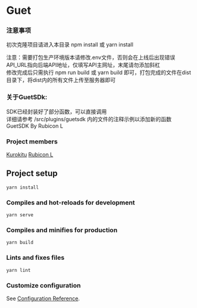 # Guet

### 注意事项
初次克隆项目请进入本目录 npm install 或 yarn install 
   
注意：需要打包生产环境版本请修改.env文件，否则会在上线后出现错误  
API_URL指向后端API地址，仅填写API主网址，末尾请勿添加斜杠  
修改完成后只需执行 npm run build 或 yarn build 即可，打包完成的文件在dist目录下，将dist内的所有文件上传至服务器即可  


### 关于GuetSDk:
SDK已经封装好了部分函数，可以直接调用  
详细请参考 /src/plugins/guetsdk 内的文件的注释示例以添加新的函数  
GuetSDK By Rubicon L  

### Project members
[Kurokitu](https://github.com/Kurokitu)
[Rubicon L](https://github.com/thislight)

## Project setup
```
yarn install
```

### Compiles and hot-reloads for development
```
yarn serve
```

### Compiles and minifies for production
```
yarn build
```

### Lints and fixes files
```
yarn lint
```

### Customize configuration
See [Configuration Reference](https://cli.vuejs.org/config/).